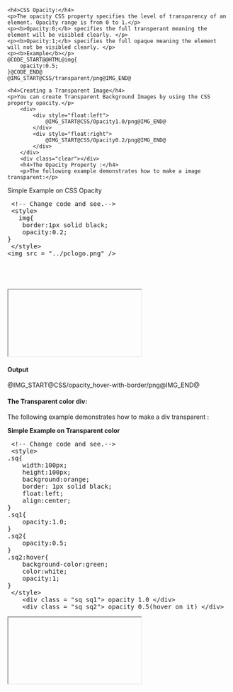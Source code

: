 	<h4>CSS Opacity:</h4>
	<p>The opacity CSS property specifies the level of transparency of an element. Opacity range is from 0 to 1.</p>
	<p><b>Opacity:0;</b> specifies the full transperant meaning the element will be visibled clearly. </p>
	<p><b>Opacity:1;</b> specifies the full opaque meaning the element will not be visibled clearly. </p>
	<p><b>Example</b></p>
	@CODE_START@@HTML@img{
		opacity:0.5;
	}@CODE_END@
	@IMG_START@CSS/transparent/png@IMG_END@	
	
	<h4>Creating a Transparent Image</h4>
	<p>You can create Transparent Background Images by using the CSS property opacity.</p>	
		<div>
			<div style="float:left">
				@IMG_START@CSS/Opacity1.0/png@IMG_END@
			</div>
			<div style="float:right">
				@IMG_START@CSS/Opacity0.2/png@IMG_END@	
			</div>
		</div>
		<div class="clear"></div>
		<h4>The Opacity Property :</h4>
		<p>The following example demonstrates how to make a image transparent:</p>
<p>Simple Example on CSS Opacity</p>	
<section>  
<div ui-ace ="{useWrapMode: 'true', showGutter : 'true', theme:'monokai', mode: 'html', previewId:'preview1',
	onLoad: htmlcssjsContentOnLoaded,
	rendererOptions: { fontSize: 16 },
	advanced: { highlightActiveLine: true}
}" style="min-height:200px;"><xmp> <!-- Change code and see.-->
 <style>
   img{
	border:1px solid black;
	opacity:0.2;								
}
 </style>
<img src = "../pclogo.png" />
</xmp>
</div>
<div>
	<iframe id="preview1"></iframe>
</div>
</section>	
<h4>Output</h4>
<div>
	@IMG_START@CSS/opacity_hover-with-border/png@IMG_END@
</div>
	
<h4 >The Transparent color div:</h4>
<p>The following example demonstrates how to make a div transparent :</p>
<p><b>Simple Example on Transparent color</b></p>	
<section>  
<div ui-ace ="{useWrapMode: 'true', showGutter : 'true', theme:'monokai', mode: 'html', previewId:'preview2',
	onLoad: htmlcssjsContentOnLoaded,
	rendererOptions: { fontSize: 16 },
	advanced: { highlightActiveLine: true}
}" style="min-height:200px;"><xmp> <!-- Change code and see.-->
 <style>
.sq{
	width:100px; 
	height:100px; 
	background:orange; 
	border: 1px solid black; 
	float:left; 
	align:center; 
}
.sq1{ 
	opacity:1.0; 
} 
.sq2{ 
	opacity:0.5; 
} 
.sq2:hover{
	background-color:green;
	color:white;
	opacity:1;
}
 </style>
	<div class = "sq sq1"> opacity 1.0 </div>
	<div class = "sq sq2"> opacity 0.5(hover on it) </div>
</xmp>
</div>
<div>
	<iframe id="preview2"></iframe>
</div>
</section>			
